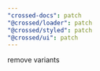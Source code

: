 ```yaml
---
"crossed-docs": patch
"@crossed/loader": patch
"@crossed/styled": patch
"@crossed/ui": patch
---
```


remove variants
